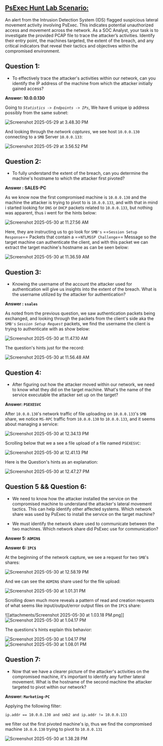 ## [PsExec Hunt Lab Scenario:](https://cyberdefenders.org/blueteam-ctf-challenges/psexec-hunt/)
An alert from the Intrusion Detection System (IDS) flagged suspicious lateral movement activity involving PsExec. This indicates potential unauthorized access and movement across the network. As a SOC Analyst, your task is to investigate the provided PCAP file to trace the attacker’s activities. Identify their entry point, the machines targeted, the extent of the breach, and any critical indicators that reveal their tactics and objectives within the compromised environment.

## Question 1:

- To effectively trace the attacker's activities within our network, can you identify the IP address of the machine from which the attacker initially gained access?

**Answer: 10.0.0.130**

Going to *`Statistics -> Endpoints -> IPs`*, We have 6 unique ip address possibly from the same subnet:

![Screenshot 2025-05-29 at 3.48.30 PM](attachments/Screenshot%202025-05-29%20at%203.48.30%20PM.png)

And looking through the *network captures*, we see host `10.0.0.130` connecting to a `SMB` Server `10.0.0.133`:

![Screenshot 2025-05-29 at 3.56.52 PM](attachments/Screenshot%202025-05-29%20at%203.56.52%20PM.png)

## Question 2:

- To fully understand the extent of the breach, can you determine the machine's hostname to which the attacker first pivoted?

**Answer : SALES-PC** 

As we know now the first compromised machine is `10.0.0.130` and the machine the attacker is trying to pivot to is `10.0.0.133`, and with that in mind i started looking for `DNS` or `DHCP` packets related to `10.0.0.133`, but nothing was apparent, thus i went for the hints below:

![Screenshot 2025-05-30 at 11.27.56 AM](attachments/Screenshot%202025-05-30%20at%2011.27.56%20AM.png)

Here, they are instructing us to go look for `SMB's`  ==`Session Setup Response`== Packets that contain a ==`NTLMSSP Challenge`== Message so the target machine can authenticate the client, and with this packet we can extract the target machine's hostname as can be seen below:

![Screenshot 2025-05-30 at 11.36.59 AM](attachments/Screenshot%202025-05-30%20at%2011.36.59%20AM.png) 

## Question 3:

- Knowing the username of the account the attacker used for authentication will give us insights into the extent of the breach. What is the username utilized by the attacker for authentication?

 **Answer : `ssales`** 

As noted from the previous question, we saw authentication packets being exchanged, and looking through the packets from the client's side aka the `SMB's` *`Session Setup Request`* packets, we find the username the client is trying to authenticate with as show below:


![Screenshot 2025-05-30 at 11.47.10 AM](attachments/Screenshot%202025-05-30%20at%2011.47.10%20AM.png)

The question's hints just for the record:

![Screenshot 2025-05-30 at 11.56.48 AM](attachments/Screenshot%202025-05-30%20at%2011.56.48%20AM.png)


## Question 4:

- After figuring out how the attacker moved within our network, we need to know what they did on the target machine. What's the name of the service executable the attacker set up on the target?

**Answer: `PSEXESVC`**

After `10.0.0.130`'s network traffic of file uploading on `10.0.0.133`'s `SMB` share, we notice `MS-RPC` traffic from `10.0.0.130` to `10.0.0.133`, and it seems about managing a service:


![Screenshot 2025-05-30 at 12.34.13 PM](attachments/Screenshot%202025-05-30%20at%2012.34.13%20PM.png)


Scrolling below that we a see a file upload of a file named `PSEXESVC`:


![Screenshot 2025-05-30 at 12.41.13 PM](attachments/Screenshot%202025-05-30%20at%2012.41.13%20PM.png)

Here is the Question's hints as an explanation:

![Screenshot 2025-05-30 at 12.47.27 PM](attachments/Screenshot%202025-05-30%20at%2012.47.27%20PM.png)

## Question 5 && Question 6:

- We need to know how the attacker installed the service on the compromised machine to understand the attacker's lateral movement tactics. This can help identify other affected systems. Which network share was used by PsExec to install the service on the target machine?

- We must identify the network share used to communicate between the two machines. Which network share did PsExec use for communication?

**Answer 5: `ADMIN$`**

**Answer 6: `IPC$`**

At the beginning of the network capture, we see a request for two `SMB`'s shares:

![Screenshot 2025-05-30 at 12.58.19 PM](attachments/Screenshot%202025-05-30%20at%2012.58.19%20PM.png)

And we can see the `ADMIN$` share used for the file upload:

![Screenshot 2025-05-30 at 1.01.31 PM](attachments/Screenshot%202025-05-30%20at%201.01.31%20PM.png)

Scrolling down much more reveals a pattern of read and creation requests of what seems like input/output/error output files on the `IPC$` share:

![[attachments/Screenshot 2025-05-30 at 1.03.18 PM.png]]![Screenshot 2025-05-30 at 1.04.17 PM](attachments/Screenshot%202025-05-30%20at%201.04.17%20PM.png)

The questions's hints explain this behavior:

![Screenshot 2025-05-30 at 1.04.17 PM](attachments/Screenshot%202025-05-30%20at%201.04.17%20PM.png)
![Screenshot 2025-05-30 at 1.08.01 PM](attachments/Screenshot%202025-05-30%20at%201.08.01%20PM.png)

## Question 7:

- Now that we have a clearer picture of the attacker's activities on the compromised machine, it's important to identify any further lateral movement. What is the hostname of the second machine the attacker targeted to pivot within our network?

**Answer: `Marketing-PC`**
	
Applying the following filter:

`ip.addr == 10.0.0.130 and smb2 and ip.addr != 10.0.0.133`

we filter out the first pivoted machine's ip, thus we find the compromised  machine `10.0.0.130`
trying to pivot to `10.0.0.131`

![Screenshot 2025-05-30 at 1.38.28 PM](attachments/Screenshot%202025-05-30%20at%201.38.28%20PM.png)
